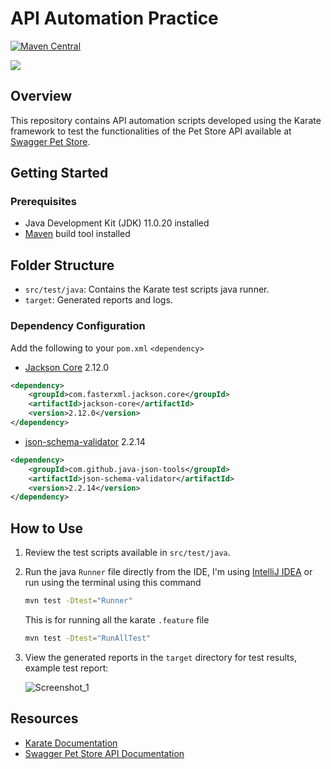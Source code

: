 # API Automation Practice
[![Maven Central](https://img.shields.io/maven-central/v/com.fasterxml.jackson.core/jackson-core?versionPrefix=2.12.0&label=Jackson-Core)](https://central.sonatype.com/artifact/com.fasterxml.jackson.core/jackson-core/2.12.0/overview)

<a href="https://www.karatelabs.io/"><img src="https://raw.githubusercontent.com/kirksl/karate-runner/master/resources/karate.png" /></a><br />

## Overview

This repository contains API automation scripts developed using the Karate framework to test the functionalities of the Pet Store API available at [Swagger Pet Store](https://petstore.swagger.io/#/).

## Getting Started

### Prerequisites

- Java Development Kit (JDK) 11.0.20 installed
- [Maven](https://maven.apache.org/) build tool installed

## Folder Structure

- `src/test/java`: Contains the Karate test scripts java runner.
- `target`: Generated reports and logs.

### Dependency Configuration

Add the following to your `pom.xml` `<dependency>`

- [Jackson Core](https://mvnrepository.com/artifact/com.fasterxml.jackson.core/jackson-core) 2.12.0

```xml
<dependency>
    <groupId>com.fasterxml.jackson.core</groupId>
    <artifactId>jackson-core</artifactId>
    <version>2.12.0</version>
</dependency>
```
- [json-schema-validator](https://github.com/java-json-tools/json-schema-validator) 2.2.14

```xml
<dependency>
    <groupId>com.github.java-json-tools</groupId>
    <artifactId>json-schema-validator</artifactId>
    <version>2.2.14</version>
</dependency>
```

## How to Use

1. Review the test scripts available in `src/test/java`.
2. Run the java `Runner` file directly from the IDE, I'm using [IntelliJ IDEA](https://www.jetbrains.com/idea/) or run using the terminal using this command
   
    ```bash
    mvn test -Dtest="Runner"
    ```
        
    This is for running all the karate `.feature` file
       
    ```bash
    mvn test -Dtest="RunAllTest"
    ```
    
4. View the generated reports in the `target` directory for test results, 
    example test report:
   
    ![Screenshot_1](https://github.com/dannyhdyt/DannyHidayat-API-Automation/assets/153344198/22f9d771-f299-4873-bf90-5a67c6702e6e)

## Resources

- [Karate Documentation](https://github.com/intuit/karate)
- [Swagger Pet Store API Documentation](https://petstore.swagger.io/#/)




